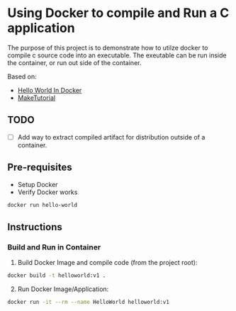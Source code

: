 # Using Docker to compile and Run a C application

The purpose of this project is to demonstrate how to utilze docker to compile c source code into an executable. The exeutable can be run inside the container, or run out side of the container.

Based on:
* [Hello World In Docker](http://www.codeguru.com/cpp/cpp/algorithms/using-c-with-docker-engine.html)
* [MakeTutorial](htt://www.cs.colby.edu/maxwell/courses/tutorials/maketutor/)

## TODO 
* [ ] Add way to extract compiled artifact for distribution outside of a container.

## Pre-requisites
* Setup Docker
* Verify Docker works

```bash
docker run hello-world
```

## Instructions

### Build and Run in Container

1. Build Docker Image and compile code (from the project root):

```bash
docker build -t helloworld:v1 .
```

2. Run Docker Image/Application:

```bash
docker run -it --rm --name HelloWorld helloworld:v1
```